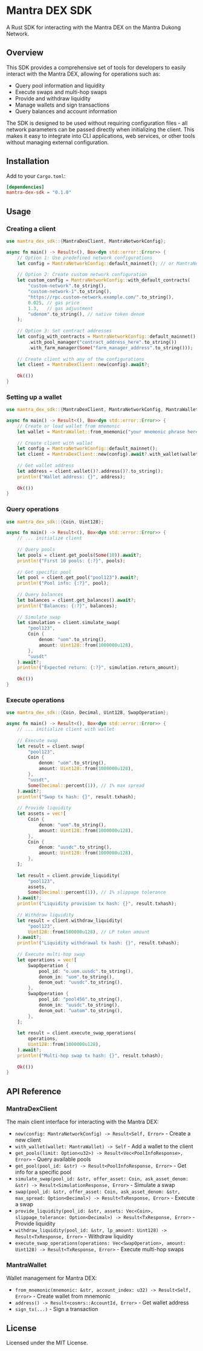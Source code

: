 # Mantra DEX SDK

A Rust SDK for interacting with the Mantra DEX on the Mantra Dukong Network.

## Overview

This SDK provides a comprehensive set of tools for developers to easily interact with the Mantra DEX, allowing for operations such as:

- Query pool information and liquidity
- Execute swaps and multi-hop swaps
- Provide and withdraw liquidity
- Manage wallets and sign transactions
- Query balances and account information

The SDK is designed to be used without requiring configuration files - all network parameters can be passed directly when initializing the client. This makes it easy to integrate into CLI applications, web services, or other tools without managing external configuration.

## Installation

Add to your `Cargo.toml`:

```toml
[dependencies]
mantra-dex-sdk = "0.1.0"
```

## Usage

### Creating a client

```rust
use mantra_dex_sdk::{MantraDexClient, MantraNetworkConfig};

async fn main() -> Result<(), Box<dyn std::error::Error>> {
    // Option 1: Use predefined network configurations
    let config = MantraNetworkConfig::default_mainnet(); // or MantraNetworkConfig::default_testnet()
    
    // Option 2: Create custom network configuration
    let custom_config = MantraNetworkConfig::with_default_contracts(
        "custom-network".to_string(),
        "custom-network-1".to_string(),
        "https://rpc.custom-network.example.com/".to_string(),
        0.025, // gas price
        1.3,   // gas adjustment
        "udenom".to_string(), // native token denom
    );
    
    // Option 3: Set contract addresses
    let config_with_contracts = MantraNetworkConfig::default_mainnet()
        .with_pool_manager("contract_address_here".to_string())
        .with_farm_manager(Some("farm_manager_address".to_string()));
    
    // Create client with any of the configurations
    let client = MantraDexClient::new(config).await?;
    
    Ok(())
}
```

### Setting up a wallet

```rust
use mantra_dex_sdk::{MantraDexClient, MantraNetworkConfig, MantraWallet};

async fn main() -> Result<(), Box<dyn std::error::Error>> {
    // Create or load wallet from mnemonic
    let wallet = MantraWallet::from_mnemonic("your mnemonic phrase here", 0)?;
    
    // Create client with wallet
    let config = MantraNetworkConfig::default_mainnet();
    let client = MantraDexClient::new(config).await?.with_wallet(wallet);
    
    // Get wallet address
    let address = client.wallet()?.address()?.to_string();
    println!("Wallet address: {}", address);
    
    Ok(())
}
```

### Query operations

```rust
use mantra_dex_sdk::{Coin, Uint128};

async fn main() -> Result<(), Box<dyn std::error::Error>> {
    // ... initialize client
    
    // Query pools
    let pools = client.get_pools(Some(10)).await?;
    println!("First 10 pools: {:?}", pools);
    
    // Get specific pool
    let pool = client.get_pool("pool123").await?;
    println!("Pool info: {:?}", pool);
    
    // Query balances
    let balances = client.get_balances().await?;
    println!("Balances: {:?}", balances);
    
    // Simulate swap
    let simulation = client.simulate_swap(
        "pool123",
        Coin {
            denom: "uom".to_string(),
            amount: Uint128::from(1000000u128),
        },
        "uusdt"
    ).await?;
    println!("Expected return: {:?}", simulation.return_amount);
    
    Ok(())
}
```

### Execute operations

```rust
use mantra_dex_sdk::{Coin, Decimal, Uint128, SwapOperation};

async fn main() -> Result<(), Box<dyn std::error::Error>> {
    // ... initialize client with wallet
    
    // Execute swap
    let result = client.swap(
        "pool123",
        Coin {
            denom: "uom".to_string(),
            amount: Uint128::from(1000000u128),
        },
        "uusdt",
        Some(Decimal::percent(1)), // 1% max spread
    ).await?;
    println!("Swap tx hash: {}", result.txhash);
    
    // Provide liquidity
    let assets = vec![
        Coin {
            denom: "uom".to_string(),
            amount: Uint128::from(1000000u128),
        },
        Coin {
            denom: "uusdc".to_string(),
            amount: Uint128::from(1000000u128),
        },
    ];
    
    let result = client.provide_liquidity(
        "pool123",
        assets,
        Some(Decimal::percent(1)), // 1% slippage tolerance
    ).await?;
    println!("Liquidity provision tx hash: {}", result.txhash);
    
    // Withdraw liquidity
    let result = client.withdraw_liquidity(
        "pool123",
        Uint128::from(500000u128), // LP token amount
    ).await?;
    println!("Liquidity withdrawal tx hash: {}", result.txhash);
    
    // Execute multi-hop swap
    let operations = vec![
        SwapOperation {
            pool_id: "o.uom.uusdc".to_string(), 
            denom_in: "uom".to_string(),
            denom_out: "uusdc".to_string(),
        },
        SwapOperation {
            pool_id: "pool456".to_string(),
            denom_in: "uusdc".to_string(),
            denom_out: "uatom".to_string(),
        },
    ];
    
    let result = client.execute_swap_operations(
        operations,
        Uint128::from(1000000u128),
    ).await?;
    println!("Multi-hop swap tx hash: {}", result.txhash);
    
    Ok(())
}
```

## API Reference

### MantraDexClient

The main client interface for interacting with the Mantra DEX:

- `new(config: MantraNetworkConfig) -> Result<Self, Error>` - Create a new client
- `with_wallet(wallet: MantraWallet) -> Self` - Add a wallet to the client
- `get_pools(limit: Option<u32>) -> Result<Vec<PoolInfoResponse>, Error>` - Query available pools
- `get_pool(pool_id: &str) -> Result<PoolInfoResponse, Error>` - Get info for a specific pool
- `simulate_swap(pool_id: &str, offer_asset: Coin, ask_asset_denom: &str) -> Result<SimulationResponse, Error>` - Simulate a swap
- `swap(pool_id: &str, offer_asset: Coin, ask_asset_denom: &str, max_spread: Option<Decimal>) -> Result<TxResponse, Error>` - Execute a swap
- `provide_liquidity(pool_id: &str, assets: Vec<Coin>, slippage_tolerance: Option<Decimal>) -> Result<TxResponse, Error>` - Provide liquidity
- `withdraw_liquidity(pool_id: &str, lp_amount: Uint128) -> Result<TxResponse, Error>` - Withdraw liquidity
- `execute_swap_operations(operations: Vec<SwapOperation>, amount: Uint128) -> Result<TxResponse, Error>` - Execute multi-hop swaps

### MantraWallet

Wallet management for Mantra DEX:

- `from_mnemonic(mnemonic: &str, account_index: u32) -> Result<Self, Error>` - Create wallet from mnemonic
- `address() -> Result<cosmrs::AccountId, Error>` - Get wallet address
- `sign_tx(...)` - Sign a transaction

## License

Licensed under the MIT License. 
